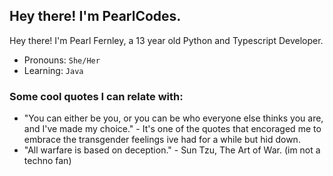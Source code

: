 ## Hey there! I'm PearlCodes.
Hey there! I'm Pearl Fernley, a 13 year old Python and Typescript Developer.
- Pronouns: `She/Her`
- Learning: `Java`

### Some cool quotes I can relate with:
- "You can either be you, or you can be who everyone else thinks you are, and I've made my choice." - It's one of the quotes that encoraged me to embrace the transgender feelings ive had for a while but hid down.
- "All warfare is based on deception." - Sun Tzu, The Art of War. (im not a techno fan)
